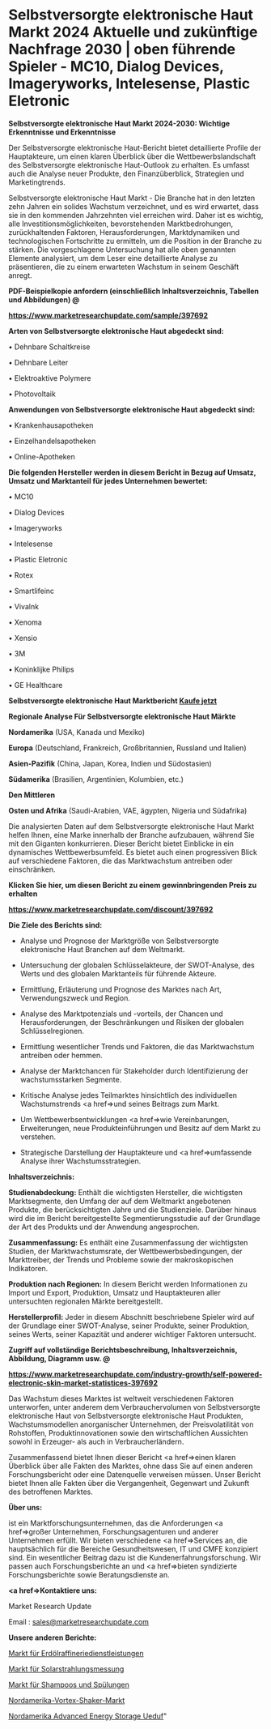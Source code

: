 # Selbstversorgte elektronische Haut Markt 2024 Aktuelle und zukünftige Nachfrage 2030 | oben führende Spieler - MC10, Dialog Devices, Imageryworks, Intelesense, Plastic Eletronic

<strong>Selbstversorgte elektronische Haut Markt 2024-2030: Wichtige Erkenntnisse und Erkenntnisse</strong>

Der Selbstversorgte elektronische Haut-Bericht bietet detaillierte Profile der Hauptakteure, um einen klaren Überblick über die Wettbewerbslandschaft des Selbstversorgte elektronische Haut-Outlook zu erhalten. Es umfasst auch die Analyse neuer Produkte, den Finanzüberblick, Strategien und Marketingtrends.

Selbstversorgte elektronische Haut Markt - Die Branche hat in den letzten zehn Jahren ein solides Wachstum verzeichnet, und es wird erwartet, dass sie in den kommenden Jahrzehnten viel erreichen wird. Daher ist es wichtig, alle Investitionsmöglichkeiten, bevorstehenden Marktbedrohungen, zurückhaltenden Faktoren, Herausforderungen, Marktdynamiken und technologischen Fortschritte zu ermitteln, um die Position in der Branche zu stärken. Die vorgeschlagene Untersuchung hat alle oben genannten Elemente analysiert, um dem Leser eine detaillierte Analyse zu präsentieren, die zu einem erwarteten Wachstum in seinem Geschäft anregt.



<strong><b>PDF-Beispielkopie anfordern (einschließlich Inhaltsverzeichnis, Tabellen und Abbildungen) @ </b></strong>

<strong><a href=https://www.marketresearchupdate.com/sample/397692>

<strong>https://www.marketresearchupdate.com/sample/397692</u></a></strong></strong>



<strong>Arten von Selbstversorgte elektronische Haut abgedeckt sind:</strong>

• Dehnbare Schaltkreise

• Dehnbare Leiter

• Elektroaktive Polymere

• Photovoltaik



<strong>Anwendungen von Selbstversorgte elektronische Haut abgedeckt sind:</strong>

• Krankenhausapotheken

• Einzelhandelsapotheken

• Online-Apotheken



<strong>Die folgenden Hersteller werden in diesem Bericht in Bezug auf Umsatz, Umsatz und Marktanteil für jedes Unternehmen bewertet:</strong>

• MC10

• Dialog Devices

• Imageryworks

• Intelesense

• Plastic Eletronic

• Rotex

• Smartlifeinc

• Vivalnk

• Xenoma

• Xensio

• 3M

• Koninklijke Philips

• GE Healthcare



<strong>Selbstversorgte elektronische Haut Marktbericht <a href=https://www.marketresearchupdate.com/buynow/397692>Kaufe jetzt</a></strong>



<strong>Regionale Analyse Für Selbstversorgte elektronische Haut Märkte</strong>



<strong>Nordamerika</strong> (USA, Kanada und Mexiko)



<strong>Europa</strong> (Deutschland, Frankreich, Großbritannien, Russland und Italien)



<strong>Asien-Pazifik</strong> (China, Japan, Korea, Indien und Südostasien)



<strong>Südamerika</strong> (Brasilien, Argentinien, Kolumbien, etc.)



<strong>Den Mittleren</strong> 

<strong>Osten und Afrika</strong> (Saudi-Arabien, VAE, ägypten, Nigeria und Südafrika)

Die analysierten Daten auf dem Selbstversorgte elektronische Haut Markt helfen Ihnen, eine Marke innerhalb der Branche aufzubauen, während Sie mit den Giganten konkurrieren. Dieser Bericht bietet Einblicke in ein dynamisches Wettbewerbsumfeld. Es bietet auch einen progressiven Blick auf verschiedene Faktoren, die das Marktwachstum antreiben oder einschränken.



<strong>Klicken Sie hier, um diesen Bericht zu einem gewinnbringenden Preis zu erhalten
</strong>

<strong><a href=https://www.marketresearchupdate.com/discount/397692>https://www.marketresearchupdate.com/discount/397692</b></u></strong></a>



<strong>Die Ziele des Berichts sind:</strong>

- Analyse und Prognose der Marktgröße von Selbstversorgte elektronische Haut Branchen auf dem Weltmarkt.

- Untersuchung der globalen Schlüsselakteure, der SWOT-Analyse, des Werts und des globalen Marktanteils für führende Akteure.

- Ermittlung, Erläuterung und Prognose des Marktes nach Art, Verwendungszweck und Region.

- Analyse des Marktpotenzials und -vorteils, der Chancen und Herausforderungen, der Beschränkungen und Risiken der globalen Schlüsselregionen.

- Ermittlung wesentlicher Trends und Faktoren, die das Marktwachstum antreiben oder hemmen.

- Analyse der Marktchancen für Stakeholder durch Identifizierung der wachstumsstarken Segmente.

- Kritische Analyse jedes Teilmarktes hinsichtlich des individuellen Wachstumstrends <a href=>und</a> seines Beitrags zum Markt.

- Um Wettbewerbsentwicklungen <a href=>wie</a> Vereinbarungen, Erweiterungen, neue Produkteinführungen und Besitz auf dem Markt zu verstehen.

- Strategische Darstellung der Hauptakteure und <a href=>umfas</a>sende Analyse ihrer Wachstumsstrategien.



<strong>Inhaltsverzeichnis:</strong>



<strong>Studienabdeckung:</strong> Enthält die wichtigsten Hersteller, die wichtigsten Marktsegmente, den Umfang der auf dem Weltmarkt angebotenen Produkte, die berücksichtigten Jahre und die Studienziele. Darüber hinaus wird die im Bericht bereitgestellte Segmentierungsstudie auf der Grundlage der Art des Produkts und der Anwendung angesprochen.



<strong>Zusammenfassung:</strong> Es enthält eine Zusammenfassung der wichtigsten Studien, der Marktwachstumsrate, der Wettbewerbsbedingungen, der Markttreiber, der Trends und Probleme sowie der makroskopischen Indikatoren.



<strong>Produktion nach Regionen:</strong> In diesem Bericht werden Informationen zu Import und Export, Produktion, Umsatz und Hauptakteuren aller untersuchten regionalen Märkte bereitgestellt.



<strong>Herstellerprofil:</strong> Jeder in diesem Abschnitt beschriebene Spieler wird auf der Grundlage einer SWOT-Analyse, seiner Produkte, seiner Produktion, seines Werts, seiner Kapazität und anderer wichtiger Faktoren untersucht.



<strong><b>Zugriff auf vollständige Berichtsbeschreibung, Inhaltsverzeichnis, Abbildung, Diagramm usw. @ </b></strong>

<strong><a href=https://www.marketresearchupdate.com/industry-growth/self-powered-electronic-skin-market-statistices-397692>https://www.marketresearchupdate.com/industry-growth/self-powered-electronic-skin-market-statistices-397692</a></strong>

Das Wachstum dieses Marktes ist weltweit verschiedenen Faktoren unterworfen, unter anderem dem Verbrauchervolumen von Selbstversorgte elektronische Haut von Selbstversorgte elektronische Haut Produkten, Wachstumsmodellen anorganischer Unternehmen, der Preisvolatilität von Rohstoffen, Produktinnovationen sowie den wirtschaftlichen Aussichten sowohl in Erzeuger- als auch in Verbraucherländern.

Zusammenfassend bietet Ihnen dieser Bericht <a href=>einen</a> klaren Überblick über alle Fakten des Marktes, ohne dass Sie auf einen anderen Forschungsbericht oder eine Datenquelle verweisen müssen. Unser Bericht bietet Ihnen alle Fakten über die Vergangenheit, Gegenwart und Zukunft des betroffenen Marktes.



<strong>Über uns:</strong>

 ist ein Marktforschungsunternehmen, das die Anforderungen <a href=>großer</a> Unternehmen, Forschungsagenturen und anderer Unternehmen erfüllt. Wir bieten verschiedene <a href=>Services</a> an, die hauptsächlich für die Bereiche Gesundheitswesen, IT und CMFE konzipiert sind. Ein wesentlicher Beitrag dazu ist die Kundenerfahrungsforschung. Wir passen auch Forschungsberichte an und <a href=>bieten</a> syndizierte Forschungsberichte sowie Beratungsdienste an.



<strong><a href=>Kontaktiere uns:</a></strong>

Market Research Update

Email : sales@marketresearchupdate.com



<strong>Unsere anderen Berichte:</strong>

<a href=https://www.linkedin.com/pulse/petroleum-refinery-service-market-latest-report>Markt für Erdölraffineriedienstleistungen</a>

<a href=https://www.linkedin.com/pulse/solar-radiation-measurement-market-size-trends>Markt für Solarstrahlungsmessung</a>

<a href=https://www.linkedin.com/pulse/shampoos-conditioners-market-2023-remarking>Markt für Shampoos und Spülungen</a>

<a href=https://www.linkedin.com/pulse/north-america-vortex-shaker-market-continues>Nordamerika-Vortex-Shaker-Markt</a>

<a href=https://www.linkedin.com/pulse/north-america-advanced-energy-storage-ueduf/>Nordamerika Advanced Energy Storage Ueduf</a>"
